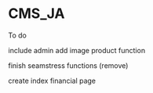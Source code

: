 # CMS_JA

To do

include admin add image product function

finish seamstress functions (remove)

create index financial page